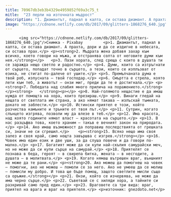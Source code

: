 ```yaml
---
title: 70967db3eb3b4329e4959852f69a3c75_t
mitle:  "23 перли на източната мъдрост"
description: "1. Диамантът, паднал в калта, си остава диамант. А прахта, дори и да се издигне в небесата, си остава прах. 2. Мъдрата жена добавя захар към всичко, което говори на мъжа, и отстранява солта от неговите думи към нея. 3. Пази хората, след среща с които в душата ти се заражда нещо светло и радостно. …"
image: "https://cdnone.netlify.com/db/2017/09/glitters-1868276_640.jpg"
---
```


          <img src="https://cdnone.netlify.com/db/2017/09/glitters-1868276_640.jpg"/>Снимка - Pixabay         <p>1. Диамантът, паднал в калта, си остава диамант. А прахта, дори и да се издигне в небесата, си остава прах.</p> <p><strong>2. Мъдрата жена добавя захар към всичко, което говори на мъжа, и отстранява солта от неговите думи към нея.</strong></p>   <p>3. Пази хората, след среща с които в душата ти се заражда нещо светло и радостно.</p> <p>4. Думи, които са изтръгнати от сърцето, попадат точно в сърцето, а тези, които се изплъзват от езика, не стигат по-далече от ушите.</p> <p>5. Премълчаната дума е твой роб, изпусната – твой господар.</p> <p>6. Смъртта е стрела, която лети към теб, а животът – онзи миг, преди да те е достигнала.</p> <p><strong>7. Победата над слабия много прилича на поражението.</strong></p><strong>   </strong><p></p> <p>8. Най-голямото нещастие е да имаш нужда от помощта на хора, които презираш.</p> <p>9. Винаги гледай на нещата от светлата им страна, а ако нямат такава – излъскай тъмната, докато не заблести.</p> <p>10. Истински приятел е този, който разчиства камъните и тръните от твоя път.</p> <p>11. Сутрин, когато слънцето изгрява, позволи му да влезе в теб.</p> <p>12. Има красота, над която годините нямат власт – красотата на сърцето.</p> <p>13. В нас разцъфва това, което храним – такъв е вечният закон на природата.</p> <p>14. Ако имаш възможност да поправиш последствията от грешката си, значи не си сгрешил.</p>    <p><strong>15. Всяко нещо има своя залез и своя край, само нощта завършва с изгрев.</strong></p> <p>16. Човек има един език и две уши, за да слуша повече и да говори по-малко.</p> <p>17. Богатият може да си купи най-скъпия самурайски меч, но не може да си купи сърце на самурай.</p> <p>18. Приятелят се познава в беда, героят – в свирепа битка, жената – в несгодите, а душата – в молитвата.</p> <p>19. Когато нямаш вътрешен враг, външният не може да те рани.</p> <p><strong>20. Ако можеш да помогнеш на човек – помогни, ако не можеш – помоли се за него. Ако не умееш да се молиш – помисли му добро. И това ще бъде помощ, защото светлите мисли също са оръжие.</strong></p> <p>21. Онзи, който се изчервява, не може да има черно сърце.</p> <p>22. Съветвай се с хиляди хора, а тайните си разкривай само пред един.</p> <p>23. Враговете са три вида: враг, приятел на врага и враг на приятеля.</p> <p>източник: gnezdoto.net</p>         